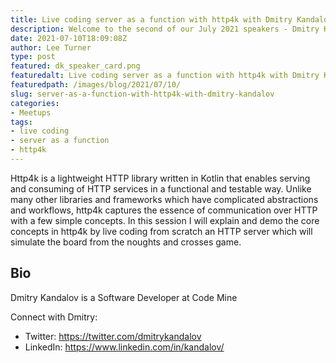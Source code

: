 ```yaml
---
title: Live coding server as a function with http4k with Dmitry Kandalov
description: Welcome to the second of our July 2021 speakers - Dmitry Kandalov
date: 2021-07-10T18:09:08Z
author: Lee Turner
type: post
featured: dk_speaker_card.png
featuredalt: Live coding server as a function with http4k with Dmitry Kandalov
featuredpath: /images/blog/2021/07/10/
slug: server-as-a-function-with-http4k-with-dmitry-kandalov
categories:
- Meetups
tags:
- live coding
- server as a function
- http4k
---
```


Http4k is a lightweight HTTP library written in Kotlin that enables serving and consuming of HTTP services in a functional and testable way. Unlike many other libraries and frameworks which have complicated abstractions and workflows, http4k captures the essence of communication over HTTP with a few simple concepts. In this session I will explain and demo the core concepts in http4k by live coding from scratch an HTTP server which will simulate the board from the noughts and crosses game.

## Bio

Dmitry Kandalov is a Software Developer at Code Mine

Connect with Dmitry:

* Twitter: https://twitter.com/dmitrykandalov
* LinkedIn: https://www.linkedin.com/in/kandalov/
